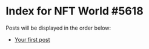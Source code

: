 # Index for NFT World #5618
Posts will be displayed in the order below:

- [Your first post](./001-first.md)

